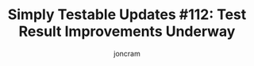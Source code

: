 ---
title: "Simply Testable Updates #112: Test Result Improvements Underway"
author: joncram
newsletter_meta:
    issue_number: 112th
    url: https://us5.campaign-archive1.com/?u=ac75e33d993d2b502e333ddd0&amp;id=3bcd611f16
    highlights:
      - <a href="https://us5.campaign-archive1.com/?u=ac75e33d993d2b502e333ddd0&amp;id=3bcd611f16#test-result-improvements-underway">Test Result Improvements Underway</a>
    closing_sentence: Expect the next newsletter in a week from now on 29 October 2014
---